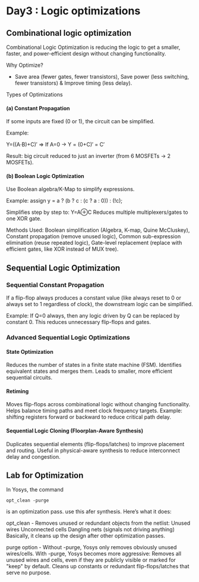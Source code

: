 # Day3 : Logic optimizations 
## Combinational logic optimization

Combinational Logic Optimization is reducing the logic to get a smaller, faster, and power-efficient design without changing functionality.

Why Optimize?
- Save area (fewer gates, fewer transistors), Save power (less switching, fewer transistors) & Improve timing (less delay).

Types of Optimizations

#### (a) Constant Propagation

If some inputs are fixed (0 or 1), the circuit can be simplified.

Example:

Y=((A⋅B)+C)′ => If A=0  → Y = (0+C)′ = C′

Result: big circuit reduced to just an inverter (from 6 MOSFETs → 2 MOSFETs).

#### (b) Boolean Logic Optimization

Use Boolean algebra/K-Map to simplify expressions.

Example:
assign y = a ? (b ? c : (c ? a : 0)) : (!c);

Simplifies step by step to:
Y=A⊕C
Reduces multiple multiplexers/gates to one XOR gate.

Methods Used:
Boolean simplification (Algebra, K-map, Quine McCluskey),
Constant propagation (remove unused logic),
Common sub-expression elimination (reuse repeated logic),
Gate-level replacement (replace with efficient gates, like XOR instead of MUX tree).

## Sequential Logic Optimization 

### Sequential Constant Propagation

If a flip-flop always produces a constant value (like always reset to 0 or always set to 1 regardless of clock), the downstream logic can be simplified.

Example:
If Q=0 always, then any logic driven by Q can be replaced by constant 0.
This reduces unnecessary flip-flops and gates. 

### Advanced Sequential Logic Optimizations

#### State Optimization

Reduces the number of states in a finite state machine (FSM).
Identifies equivalent states and merges them.
Leads to smaller, more efficient sequential circuits.

#### Retiming

Moves flip-flops across combinational logic without changing functionality.
Helps balance timing paths and meet clock frequency targets.
Example: shifting registers forward or backward to reduce critical path delay.

#### Sequential Logic Cloning (Floorplan-Aware Synthesis)

Duplicates sequential elements (flip-flops/latches) to improve placement and routing.
Useful in physical-aware synthesis to reduce interconnect delay and congestion.

## Lab for Optimization 
In Yosys, the command
```
opt_clean -purge
```
is an optimization pass. use this afer synthesis. Here’s what it does:

opt_clean - 
Removes unused or redundant objects from the netlist:
Unused wires
Unconnected cells
Dangling nets (signals not driving anything)
Basically, it cleans up the design after other optimization passes.

purge option -
Without -purge, Yosys only removes obviously unused wires/cells.
With -purge, Yosys becomes more aggressive:
Removes all unused wires and cells, even if they are publicly visible or marked for "keep" by default.
Cleans up constants or redundant flip-flops/latches that serve no purpose.



